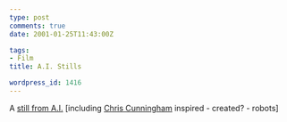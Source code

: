 ```yaml
---
type: post
comments: true
date: 2001-01-25T11:43:00Z

tags:
- Film
title: A.I. Stills

wordpress_id: 1416
---
```


A [still from A.I.](http://www.spielberg-dreamworks.com/ai/images/Nato_David_Factory.jpg) [including [Chris Cunningham](http://www.bjork.intimate.org/special/aifol/) inspired - created? - robots]
